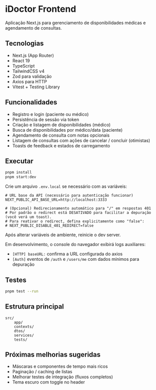 # iDoctor Frontend

Aplicação Next.js para gerenciamento de disponibilidades médicas e agendamento de consultas.

## Tecnologias
- Next.js (App Router)
- React 19
- TypeScript
- TailwindCSS v4
- Zod para validação
- Axios para HTTP
- Vitest + Testing Library

## Funcionalidades
- Registro e login (paciente ou médico)
- Persistência de sessão via token
- Criação e listagem de disponibilidades (médico)
- Busca de disponibilidades por médico/data (paciente)
- Agendamento de consulta com notas opcionais
- Listagem de consultas com ações de cancelar / concluir (otimistas)
- Toasts de feedback e estados de carregamento

## Executar
```bash
pnpm install
pnpm start:dev
```

Crie um arquivo `.env.local` se necessário com as variáveis:
```
# URL base da API (necessário para autenticação funcionar)
NEXT_PUBLIC_API_BASE_URL=http://localhost:3333

# (Opcional) Redirecionamento automático para "/" em respostas 401
# Por padrão o redirect está DESATIVADO para facilitar a depuração (você verá um toast).
# Para reativar o redirect, defina explicitamente como "false":
# NEXT_PUBLIC_DISABLE_401_REDIRECT=false
```

Após alterar variáveis de ambiente, reinicie o dev server.

Em desenvolvimento, o console do navegador exibirá logs auxiliares:
- `[HTTP] baseURL:` confirma a URL configurada do axios
- `[Auth]` eventos de `/auth` e `/users/me` com dados mínimos para depuração

## Testes
```bash
pnpm test --run
```

## Estrutura principal
```
src/
	app/
	contexts/
	dtos/
	services/
	tests/
```

## Próximas melhorias sugeridas
- Máscaras e componentes de tempo mais ricos
- Paginação / caching de listas
- Melhorar testes de integração (fluxos completos)
- Tema escuro com toggle no header

